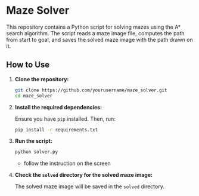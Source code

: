 # Maze Solver

This repository contains a Python script for solving mazes using the A* search algorithm. The script reads a maze image file, computes the path from start to goal, and saves the solved maze image with the path drawn on it.

## How to Use

1. **Clone the repository:**

    ```bash
    git clone https://github.com/yourusername/maze_solver.git
    cd maze_solver
    ```

2. **Install the required dependencies:**

    Ensure you have `pip` installed. Then, run:

    ```bash
    pip install -r requirements.txt
    ```

3. **Run the script:**

    ```bash
    python solver.py
    ```

    - follow the instruction on the screen

5. **Check the `solved` directory for the solved maze image:**

    The solved maze image will be saved in the `solved` directory.